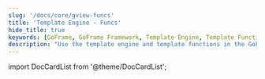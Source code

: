 ```yaml
---
slug: '/docs/core/gview-funcs'
title: 'Template Engine - Funcs'
hide_title: true
keywords: [GoFrame, GoFrame Framework, Template Engine, Template Functions, Documentation Page, Front-end Development, Dynamic Templates, View Rendering, Function Extension, Programming Guide]
description: "Use the template engine and template functions in the GoFrame framework to implement dynamic templates and view rendering in web applications. By customizing and extending template functions, developers can perform front-end development more efficiently and enhance the flexibility of applications."
---
```

import DocCardList from '@theme/DocCardList';

<DocCardList />